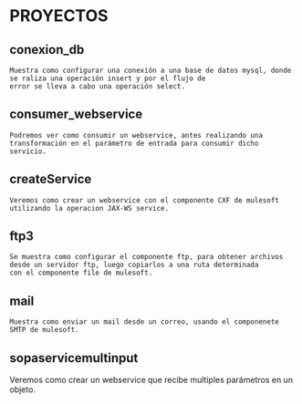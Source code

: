 # PROYECTOS

## conexion_db
    Muestra como configurar una conexión a una base de datos mysql, donde se raliza una operación insert y por el flujo de
    error se lleva a cabo una operación select.
   
## consumer_webservice
    Podremos ver como consumir un webservice, antes realizando una transformación en el parámetro de entrada para consumir dicho servicio.
   
## createService
    Veremos como crear un webservice con el componente CXF de mulesoft utilizando la operacion JAX-WS service.
   
## ftp3
    Se muestra como configurar el componente ftp, para obtener archivos desde un servidor ftp, luego copiarlos a una ruta determinada 
    con el componente file de mulesoft.
    
## mail
    Muestra como enviar un mail desde un correo, usando el componenete SMTP de mulesoft.
    
## sopaservicemultinput
   Veremos como crear un webservice que recibe multiples parámetros en un objeto.
    
